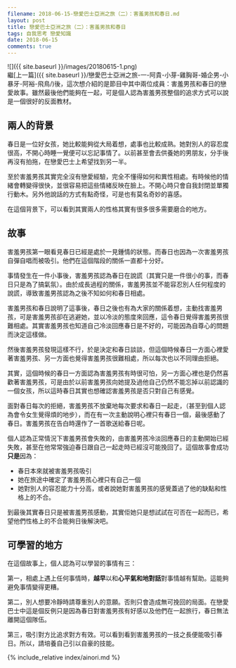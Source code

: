 ```yaml
---
filename: 2018-06-15-戀愛巴士亞洲之旅（二）：害羞男孩和春日.md
layout: post
title: 戀愛巴士亞洲之旅（二）：害羞男孩和春日
tags: 自我思考 戀愛知識
date: 2018-06-15
comments: true
---
```


![]({{ site.baseurl }}/images/20180615-1.png)  
繼[上一篇]({{ site.baseurl }}/戀愛巴士亞洲之旅-一-阿貴-小芽-雞胸哥-婚企男-小暴牙-阿裕-飛鳥/)後，這次想介紹的是節目中其中兩位成員：害羞男孩和春日的戀愛故事。雖然最後他們能夠在一起，可是個人認為害羞男孩整個的追求方式可以說是一個很好的反面教材。

## 兩人的背景

春日是一位好女孩，她比較能夠從大局着想，處事也比較成熟。她對別人的容忍度很高，不開心時睡一覺便可以忘記事情了。以前甚至會去供養她的男朋友，分手後再沒有拍拖，在戀愛巴士上希望找到另一半。

至於害羞男孩其實完全沒有戀愛經驗，完全不懂得如何和異性相處。有時候他的情緒會轉變得很快，並很容易把這些情緒反映在臉上。不開心時只會自我封閉並單獨行動木。另外他說話的方式有點奇怪，可是也有莫名奇妙的喜感。

在這個背景下，可以看到其實兩人的性格其實有很多很多需要磨合的地方。

## 故事

害羞男孩第一眼看見春日已經是處於一見鍾情的狀態。而春日也因為一次害羞男孩自彈自唱而被吸引。他們在這個階段的關係一直都十分好。

事情發生在一件小事後，害羞男孩認為春日在說謊（其實只是一件很小的事，而春日只是為了搞氣氛）。由於成長過程的關係，害羞男孩並不能容忍別人任何程度的說謊，導致害羞男孩認為之後不知如何和春日相處。

害羞男孩和春日說明了這事後，春日之後也有為大家的關係着想，主動找害羞男孩，可是害羞男孩卻在逃避她，並以冷淡的態度來回應，這令春日覺得害羞男孩很難相處。其實害羞男孩也知道自己冷淡回應春日是不好的，可能因為自尊心的問題而決定這樣做。

然後害羞男孩發現這樣不行，於是決定和春日談談，但這個時候春日一方面心裡愛著害羞男孩、另一方面也覺得害羞男孩很難相處，所以每次也以不同理由拒絕。

其實，這個時候的春日一方面認為害羞男孩有時很可怕，另一方面心裡也是仍然喜歡著害羞男孩，可是由於以前害羞男孩向她提及過他自己仍然不能忘掉以前認識的一個女孩，所以這時春日其實也想確認害羞男孩是否只對自己有感覺。

面對春日每次的拒絕，害羞男孩不放棄地每次要求和春日一起走，（甚至到個人認為會令女生覺得煩的地步），而在有一次主動說明心裡只有春日一個，最後感動了春日。害羞男孩在告白時還作了一首歌送給春日呢。

個人認為正常情況下害羞男孩會失敗的，由害羞男孩冷淡回應春日的主動開始已經失敗，甚至在他常常強迫春日跟自己一起走時已經沒可能挽回了。這個故事會成功**只是**因為：

* 春日本來就被害羞男孩吸引
* 她在旅途中確定了害羞男孩心裡只有自己一個
* 她對別人的容忍能力十分高，或者說她對害羞男孩的感覺蓋過了他的缺點和性格上的不合。

到最後其實春日只是被害羞男孩感動，其實佢她只是想試試在可否在一起而已，希望他們性格上的不合能夠日後解決吧。

## 可學習的地方

在這個故事上，個人認為可以學習的事情有三：

第一，相處上遇上任何事情時，**越早**以和**心平氣和地對話**對事情越有幫助。這能夠避免事情變得更糟。

第二，別人想要冷靜時請尊重別人的意願。否則只會造成無可挽回的局面。在戀愛巴士中這是個反例只是因為春日對害羞男孩有好感以及他們在一起旅行，春日無法離開這個隊伍。

第三，吸引對方比追求對方有效。可以看到看到害羞男孩的一技之長便能吸引春日。所以，請培養自己引以自豪的技能。

{% include_relative index/ainori.md %}